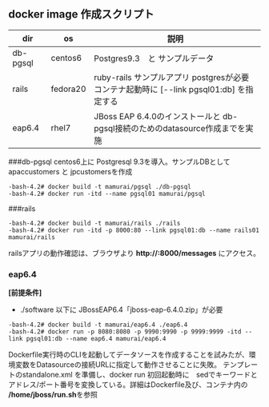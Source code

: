 ## docker image 作成スクリプト

dir | os | 説明
--- | --- | ---
db-pgsql | centos6 | Postgres9.3　と サンプルデータ 
rails | fedora20 | ruby-rails サンプルアプリ postgresが必要<br>コンテナ起動時に [--link pgsql01:db] を指定する
eap6.4 | rhel7 | JBoss EAP 6.4.0のインストールと db-pgsql接続のためのdatasource作成までを実施

###db-pgsql 
centos6上に Postgresql 9.3を導入。サンプルDBとして apaccustomers と jpcustomersを作成
~~~
-bash-4.2# docker build -t mamurai/pgsql ./db-pgsql
-bash-4.2# docker run -itd --name pgsql01 mamurai/pgsql
~~~

###rails
~~~
-bash-4.2# docker build -t mamurai/rails ./rails
-bash-4.2# docker run -itd -p 8000:80 --link pgsql01:db --name rails01 mamurai/rails 
~~~
railsアプリの動作確認は、ブラウザより
**http://<host Address>:8000/messages** にアクセス。

### eap6.4
**[前提条件]**

* ./software 以下に JBossEAP6.4「jboss-eap-6.4.0.zip」が必要

~~~
-bash-4.2# docker build -t mamurai/eap6.4 ./eap6.4
-bash-4.2# docker run -p 8080:8080 -p 9990:9990 -p 9999:9999 -itd --link pgsql01:db --name eap6.4 mamurai/eap6.4
~~~
Dockerfile実行時のCLIを起動してデータソースを作成することを試みたが、環境変数をDatasourceの接続URLに指定して動作させることに失敗。
テンプレートのstandalone.xml を準備し、docker run 初回起動時に　sedでキーワードとアドレス/ポート番号を変換している。詳細はDockerfile及び、コンテナ内の **/home/jboss/run.sh**を参照
